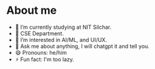 # About me

- 🔭 I’m currently studying at NIT Silchar.
- 🌱 CSE Department.
- 🤔 I’m interested in AI/ML, and UI/UX.
- 💬 Ask me about anything, I will chatgpt it and tell you.
- 😄 Pronouns: he/him
- ⚡ Fun fact: I'm too lazy.
